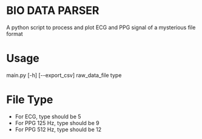 # BIO DATA PARSER
A python script to process and plot ECG and PPG signal of a mysterious file format

# Usage
main.py [-h] [--export_csv] raw_data_file type

# File Type
* For ECG, type should be 5
* For PPG 125 Hz, type should be 9
* For PPG 512 Hz, type should be 12
